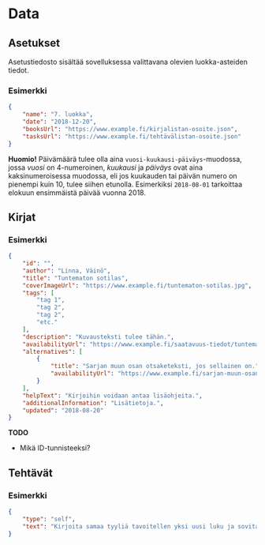 # Data

## Asetukset

Asetustiedosto sisältää sovelluksessa valittavana olevien luokka-asteiden tiedot.

### Esimerkki

```json
{
	"name": "7. luokka",
	"date": "2018-12-20",
	"booksUrl": "https://www.example.fi/kirjalistan-osoite.json",
	"tasksUrl": "https://www.example.fi/tehtävälistan-osoite.json" 
}
```

**Huomio!** Päivämäärä tulee olla aina `vuosi-kuukausi-päiväys`-muodossa, jossa _vuosi_ on 4-numeroinen, _kuukausi_ ja _päiväys_ ovat aina kaksinumeroisessa muodossa, eli jos kuukauden tai päivän numero on pienempi kuin 10, tulee siihen etunolla. Esimerkiksi `2018-08-01` tarkoittaa elokuun ensimmäistä päivää vuonna 2018.

## Kirjat

### Esimerkki

```json
{
	"id": "",
	"author": "Linna, Väinö",
	"title": "Tuntematon sotilas",
	"coverImageUrl": "https://www.example.fi/tuntematon-sotilas.jpg",
	"tags": [
		"tag 1",
		"tag 2",
		"tag 2",
		"etc."
	],
	"description": "Kuvausteksti tulee tähän.",
	"availabilityUrl": "https://www.example.fi/saatavuus-tiedot/tuntematon-sotilas",
	"alternatives": [
		{
			"title": "Sarjan muun osan otsaketeksti, jos sellainen on.",
			"availabilityUrl": "https://www.example.fi/sarjan-muun-osan-saatvauus-tiedot"
		}
	],
	"helpText": "Kirjoihin voidaan antaa lisäohjeita.",
	"additionalInformation": "Lisätietoja.",
	"updated": "2018-08-20"
}
```

**TODO**

- Mikä ID-tunnisteeksi?

## Tehtävät

### Esimerkki

```json
{
	"type": "self",
	"text": "Kirjoita samaa tyyliä tavoitellen yksi uusi luku ja sovita se kirjan loppuun."
}
```
